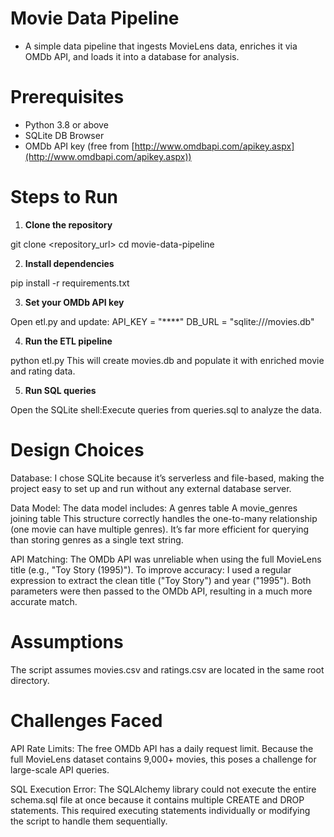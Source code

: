 #  Movie Data Pipeline

- A simple data pipeline that ingests MovieLens data, enriches it via OMDb API, and loads it into a database for analysis.

# Prerequisites

- Python 3.8 or above
- SQLite DB Browser
- OMDb API key (free from [http://www.omdbapi.com/apikey.aspx](http://www.omdbapi.com/apikey.aspx))


# Steps to Run

1. **Clone the repository**

git clone <repository_url>
cd movie-data-pipeline

2. **Install dependencies**

pip install -r requirements.txt

3. **Set your OMDb API key**

Open etl.py and update:
API_KEY = "****"
DB_URL = "sqlite:///movies.db"

4. **Run the ETL pipeline**

python etl.py
This will create movies.db and populate it with enriched movie and rating data.

5. **Run SQL queries**

Open the SQLite shell:Execute queries from queries.sql to analyze the data.

# Design Choices

Database:
I chose SQLite because it’s serverless and file-based, making the project easy to set up and run without any external database server.

Data Model:
The data model includes:
A genres table
A movie_genres joining table
This structure correctly handles the one-to-many relationship (one movie can have multiple genres).
It’s far more efficient for querying than storing genres as a single text string.

API Matching:
The OMDb API was unreliable when using the full MovieLens title (e.g., "Toy Story (1995)").
To improve accuracy:
I used a regular expression to extract the clean title ("Toy Story") and year ("1995").
Both parameters were then passed to the OMDb API, resulting in a much more accurate match.

# Assumptions

The script assumes movies.csv and ratings.csv are located in the same root directory.

# Challenges Faced

API Rate Limits:
The free OMDb API has a daily request limit.
Because the full MovieLens dataset contains 9,000+ movies, this poses a challenge for large-scale API queries.

SQL Execution Error:
The SQLAlchemy library could not execute the entire schema.sql file at once because it contains multiple CREATE and DROP statements.
This required executing statements individually or modifying the script to handle them sequentially.
